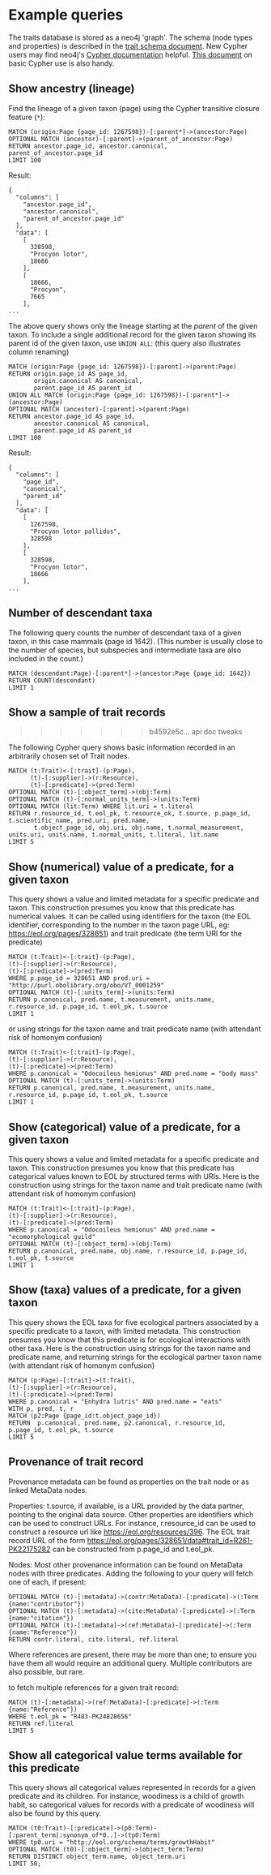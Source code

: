 # Example queries


The traits database is stored as a neo4j 'graph'.  The schema (node
types and properties) is described in the [trait schema
document](https://github.com/EOL/eol_website/blob/master/doc/trait-schema.md). New
Cypher users may find neo4j's [Cypher
documentation](https://neo4j.com/docs/developer-manual/current/cypher/)
helpful.  [This
document](https://www.remwebdevelopment.com/blog/sql/some-basic-and-useful-cypher-queries-for-neo4j-201.html)
on basic Cypher use is also handy.

## Show ancestry (lineage)

Find the lineage of a given taxon (page) using the Cypher transitive
closure feature (`*`):

```
MATCH (origin:Page {page_id: 1267598})-[:parent*]->(ancestor:Page)
OPTIONAL MATCH (ancestor)-[:parent]->(parent_of_ancestor:Page)
RETURN ancestor.page_id, ancestor.canonical, parent_of_ancestor.page_id
LIMIT 100
```

Result:

```
{
  "columns": [
    "ancestor.page_id", 
    "ancestor.canonical", 
    "parent_of_ancestor.page_id"
  ], 
  "data": [
    [
      328598, 
      "Procyon lotor", 
      18666
    ], 
    [
      18666, 
      "Procyon", 
      7665
    ], 
...
```

The above query shows only the lineage starting at the _parent_ of the
given taxon.  To include a single additional record for the given
taxon showing its parent id of the given taxon, use `UNION ALL`: (this
query also illustrates column renaming)

```
MATCH (origin:Page {page_id: 1267598})-[:parent]->(parent:Page)
RETURN origin.page_id AS page_id,
       origin.canonical AS canonical,
       parent.page_id AS parent_id
UNION ALL MATCH (origin:Page {page_id: 1267598})-[:parent*]->(ancestor:Page)
OPTIONAL MATCH (ancestor)-[:parent]->(parent:Page)
RETURN ancestor.page_id AS page_id, 
       ancestor.canonical AS canonical,
       parent.page_id AS parent_id
LIMIT 100
```

Result:
```
{
  "columns": [
    "page_id", 
    "canonical", 
    "parent_id"
  ], 
  "data": [
    [
      1267598, 
      "Procyon lotor pallidus", 
      328598
    ], 
    [
      328598, 
      "Procyon lotor", 
      18666
    ], 
...
```

## Number of descendant taxa

The following query counts the number of descendant taxa of a given
taxon, in this case mammals (page id 1642).  (This number is usually
close to the number of species, but subspecies and intermediate taxa
are also included in the count.)

```
MATCH (descendant:Page)-[:parent*]->(ancestor:Page {page_id: 1642})
RETURN COUNT(descendant)
LIMIT 1
```

## Show a sample of trait records
>>>>>>> b4592e5c... api doc tweaks

The following Cypher query shows basic information recorded in an
arbitrarily chosen set of Trait nodes.

```
MATCH (t:Trait)<-[:trait]-(p:Page),
      (t)-[:supplier]->(r:Resource),
      (t)-[:predicate]->(pred:Term)
OPTIONAL MATCH (t)-[:object_term]->(obj:Term)
OPTIONAL MATCH (t)-[:normal_units_term]->(units:Term)
OPTIONAL MATCH (lit:Term) WHERE lit.uri = t.literal
RETURN r.resource_id, t.eol_pk, t.resource_ok, t.source, p.page_id, t.scientific_name, pred.uri, pred.name,
       t.object_page_id, obj.uri, obj.name, t.normal_measurement, units.uri, units.name, t.normal_units, t.literal, lit.name
LIMIT 5
```
## Show (numerical) value of a predicate, for a given taxon

This query shows a value and limited metadata for a specific predicate and taxon. This construction presumes you know that this predicate has numerical values. It can be called using identifiers for the taxon (the EOL identifier, corresponding to the number in the taxon page URL, eg: https://eol.org/pages/328651) and trait predicate (the term URI for the predicate)

```
MATCH (t:Trait)<-[:trait]-(p:Page),
(t)-[:supplier]->(r:Resource),
(t)-[:predicate]->(pred:Term)
WHERE p.page_id = 328651 AND pred.uri = "http://purl.obolibrary.org/obo/VT_0001259"
OPTIONAL MATCH (t)-[:units_term]->(units:Term)
RETURN p.canonical, pred.name, t.measurement, units.name, r.resource_id, p.page_id, t.eol_pk, t.source
LIMIT 1
```
or using strings for the taxon name and trait predicate name (with attendant risk of homonym confusion)

```
MATCH (t:Trait)<-[:trait]-(p:Page),
(t)-[:supplier]->(r:Resource),
(t)-[:predicate]->(pred:Term)
WHERE p.canonical = "Odocoileus hemionus" AND pred.name = "body mass"
OPTIONAL MATCH (t)-[:units_term]->(units:Term)
RETURN p.canonical, pred.name, t.measurement, units.name, r.resource_id, p.page_id, t.eol_pk, t.source
LIMIT 1
```
## Show (categorical) value of a predicate, for a given taxon

This query shows a value and limited metadata for a specific predicate and taxon. This construction presumes you know that this predicate has categorical values known to EOL by structured terms with URIs. Here is the construction using strings for the taxon name and trait predicate name (with attendant risk of homonym confusion)

```
MATCH (t:Trait)<-[:trait]-(p:Page),
(t)-[:supplier]->(r:Resource),
(t)-[:predicate]->(pred:Term)
WHERE p.canonical = "Odocoileus hemionus" AND pred.name = "ecomorphological guild"
OPTIONAL MATCH (t)-[:object_term]->(obj:Term)
RETURN p.canonical, pred.name, obj.name, r.resource_id, p.page_id, t.eol_pk, t.source
LIMIT 1
```
## Show (taxa) values of a predicate, for a given taxon

This query shows the EOL taxa for five ecological partners associated by a specific predicate to a taxon, with limited metadata. This construction presumes you know that this predicate is for ecological interactions with other taxa. Here is the construction using strings for the taxon name and predicate name, and returning strings for the ecological partner taxon name (with attendant risk of homonym confusion)

```
MATCH (p:Page)-[:trait]->(t:Trait),
(t)-[:supplier]->(r:Resource),
(t)-[:predicate]->(pred:Term)
WHERE p.canonical = "Enhydra lutris" AND pred.name = "eats"
WITH p, pred, t, r
MATCH (p2:Page {page_id:t.object_page_id}) 
RETURN  p.canonical, pred.name, p2.canonical, r.resource_id, p.page_id, t.eol_pk, t.source
LIMIT 5
```

## Provenance of trait record

Provenance metadata can be found as properties on the trait node or as linked MetaData nodes. 

Properties: t.source, if available, is a URL provided by the data partner, pointing to the original data source. Other properties are identifiers which can be used to construct URLs. For instance, r.resource_id can be used to construct a resource url like https://eol.org/resources/396. The EOL trait record URL of the form https://eol.org/pages/328651/data#trait_id=R261-PK22175282 can be constructed from p.page_id and t.eol_pk.  

Nodes: Most other provenance information can be found on MetaData nodes with three predicates. Adding the following to your query will fetch one of each, if present:
```
OPTIONAL MATCH (t)-[:metadata]->(contr:MetaData)-[:predicate]->(:Term {name:"contributor"})
OPTIONAL MATCH (t)-[:metadata]->(cite:MetaData)-[:predicate]->(:Term {name:"citation"})
OPTIONAL MATCH (t)-[:metadata]->(ref:MetaData)-[:predicate]->(:Term {name:"Reference"})
RETURN contr.literal, cite.literal, ref.literal
```
Where references are present, there may be more than one; to ensure you have them all would require an additional query. Multiple contributors are also possible, but rare.

to fetch multiple references for a given trait record:

```
MATCH (t)-[:metadata]->(ref:MetaData)-[:predicate]->(:Term {name:"Reference"})
WHERE t.eol_pk = "R483-PK24828656"
RETURN ref.literal
LIMIT 5
```

## Show all categorical value terms available for this predicate 

This query shows all categorical values represented in records for a given predicate and its children. For instance, woodiness is a child of growth habit, so categorical values for records with a predicate of woodiness will also be found by this query.

```
MATCH (t0:Trait)-[:predicate]->(p0:Term)-[:parent_term|:synonym_of*0..]->(tp0:Term)
WHERE tp0.uri = "http://eol.org/schema/terms/growthHabit"
OPTIONAL MATCH (t0)-[:object_term]->(object_term:Term)
RETURN DISTINCT object_term.name, object_term.uri
LIMIT 50;
```
